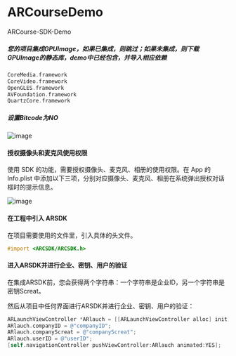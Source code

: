 # ARCourseDemo
ARCourse-SDK-Demo


##### 您的项目集成GPUImage，如果已集成，则跳过；如果未集成，则下载GPUImage的静态库，demo中已经包含，并导入相应依赖

 ```objective-c
CoreMedia.framework
CoreVideo.framework
OpenGLES.framework
AVFoundation.framework
QuartzCore.framework
 ```


 ##### 设置Bitcode为NO
 
 ![image](https://user-images.githubusercontent.com/86392813/123241663-eb144080-d513-11eb-970c-5c61db30c46a.png)



#### 授权摄像头和麦克风使用权限

使用 SDK 的功能，需要授权摄像头、麦克风、相册的使用权限。在 App 的 Info.plist 中添加以下三项，分别对应摄像头、麦克风、相册在系统弹出授权对话框时的提示信息。

![image](https://user-images.githubusercontent.com/86392813/123241984-2ca4eb80-d514-11eb-9116-e3ace848dd41.png)



#### 在工程中引入 ARSDK

在项目需要使用的文件里，引入具体的头文件。

 ```objective-c
#import <ARCSDK/ARCSDK.h>
 ```




#### 进入ARSDK并进行企业、密钥、用户的验证

在集成ARSDK前，您会获得两个字符串：一个字符串是企业ID，另一个字符串是密钥Screat。

然后从项目中任何界面进行ARSDK并进行企业、密钥、用户的验证：

 ```objective-c
ARLaunchViewController *ARlauch = [[ARLaunchViewController alloc] init];
ARlauch.companyID = @"companyID";
ARlauch.companyScreat = @"companyScreat";
ARlauch.userID = @"userID";
[self.navigationController pushViewController:ARlauch animated:YES];
 ```
 
 
 
